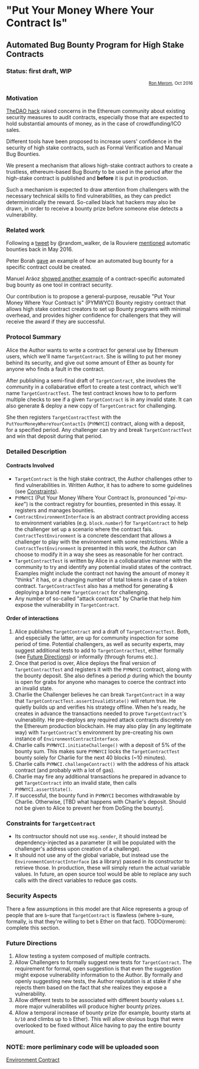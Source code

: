 # "Put Your Money Where Your Contract Is"
## Automated Bug Bounty Program for High Stake Contracts
### Status: first draft, WIP
<div align="right">
<sub><a href='https://github.com/rmerom'>Ron Merom</a>, Oct 2016</sub>
</div>

### Motivation
[TheDAO hack](http://www.coindesk.com/understanding-dao-hack-journalists/) raised concerns in the Ethereum community about existing security measures to audit contracts, especially those that are expected to hold substantial amounts of money, as in the case of crowdfunding/ICO sales.

Different tools have been proposed to increase users' confidence in the security of high stake contracts, such as Formal Verification and Manual Bug Bounties.

We present a mechanism that allows high-stake contract authors to create a trustless, ethereum-based Bug Bounty to be used in the period after the high-stake contract is published and **before** it is put in production.

Such a mechanism is expected to draw attention from challengers with the necessary technical skills to find vulnerabilities, as they can predict deterministically the reward. So-called black hat hackers may also be drawn, in order to receive a bounty prize before someone else detects a vulnerability.

### Related work

Following a [tweet](https://twitter.com/random_walker/status/692807445408845824) by @random_walker, de la Rouviere [mentioned](https://media.consensys.net/2016/05/05/assert-guards-towards-automated-code-bounties-safe-smart-contract-coding-on-ethereum/) automatic bounties back in May 2016.

Peter Borah [gave](https://medium.com/@peterborah/we-need-fault-tolerant-smart-contracts-ec1b56596dbc#.1j7it3cff) an example of how an automated bug bounty for a specific contract could be created.

Manuel Aráoz [showed another example](https://medium.com/zeppelin-blog/onward-with-ethereum-smart-contract-security-97a827e47702#.o4ckev1rf) of a contract-specific automated bug bounty as one tool in contract security.

Our contribution is to propose a general-purpose, reusable "Put Your Money Where Your Contract Is" (PYMWYCI) Bounty registry contract that allows high stake contract creators to set up Bounty programs with minimal overhead, and provides higher confidence for challengers that they will receive the award if they are successful.



### Protocol Summary
Alice the Author wants to write a contract for general use by Ethereum users, which we'll name `TargetContract`. She is willing to put her money behind its security, and give out some amount of Ether as bounty for anyone who finds a fault in the contract.

After publishing a semi-final draft of `TargetContract`, she involves the community in a collabarative effort to create a test contract, which we'll name `TargetContractTest`. The test contract knows how to to perform multiple checks to see if a given `TargetContract` is in any invalid state. It can also generate &amp; deploy a new copy of `TargetContract` for challenging.


She then registers `TargetContractTest` with the `PutYourMoneyWhereYourContactIs` (`PYMWYCI`) contract, along with a deposit, for a specified period. Any challenger can try and break `TargetContractTest` and win that deposit during that period.

### Detailed Description
#### Contracts Involved
* `TargetContract` is the high stake contract, the Author challenges other to find vulnerabilities in. Written Author, it has to adhere to some guidelines (see <a href='#constraints-for-targetcontract'>Constraints</a>).
* `PYMWYCI` (Put Your Money Where Your Contract Is, pronounced "*pi-mu-kee*")  is the contract registry for bounties, presented in this essay. It registers and manages bounties.
* `ContractEnvironmentInterface` is an abstract contract providing access to environment variables (e.g. `block.number`) for `TargetContract` to help the challenger set up a scenario where the contract fais. `ContractTestEnvironment` is a concrete descendant that allows a challenger to play with the environment with some restrictions. While a `ContractTestEnvironment` is presented in this work, the Author can choose to modify it in a way she sees as reasonable for her contract.
* `TargetContractTest` is written by Alice in a collobarative manner with the community to try and identify any potential invalid states of the contract. Examples might include the contract not having the amount of money it "thinks" it has, or a changing number of total tokens in case of a token contract. `TargetContractTest` also has a method for generating &amp; deploying a brand new `TargetContract` for challenging.
* Any number of so-called "attack contracts" by Charlie that help him expose the vulnerability in `TargetContract`.


#### Order of interactions
1. Alice publishes `TargetContract` and a draft of `TargetContractTest`. Both, and especially the latter, are up for community inspection for some period of time. Potential challengers, as well as security experts, may suggest additional tests to add to `TargetContractTest`, either formally (see <a href="#future-directions">Future Directions</a>) or informally (through forums etc.).
2. Once that period is over, Alice deploys the final version of `TargetContractTest` and registers it with the `PYMWYCI` contract, along with the bounty deposit. She also defines a period *p* during which the bounty is open for grabs for anyone who manages to coerce the contract into an invalid state.
3. Charlie the Challenger believes he can break `TargetContract` in a way that `TargetContractTest.assertInvalidState()` will return true. He quietly builds up and verifies his strategy offline. When he's ready, he creates in advance the transactions needed to prove `TargetContract`'s vulnerability. He pre-deploys any required attack contracts discretely on the Ethereum production blockchain. He may also play (in any legitimate way) with `TargetContract`'s environment by pre-creating his own instance of `EnvironmentContractInterface`.
4.  Charlie calls `PYMWYCI.initiateChallenge()` with a deposit of 5% of the bounty sum. This makes sure `PYMWYCI` locks the `TargetContractTest` bounty solely for Charlie for the next 40 blocks (~10 minutes). 
5.  Charlie calls `PYMWCI.challengeContract()` with the address of his attack contract (and probably with a lot of gas).
5. Charlie may fire any additional transactions he prepared in advance to get `TargetContract` into an invalid state, then calls `PYMWYCI.assertState()`.
6. If successful, the bounty fund in `PYMWYCI` becomes withdrawable by Charlie. Otherwise, [TBD what happens with Charlie's deposit. Should not be given to Alice to prevent her from DoSing the bounty].

### Constraints for `TargetContract`
* Its contrsuctor should not use `msg.sender`, it should instead be dependency-injected as a parameter (it will be populated with the challenger's address upon creation of a challenge).
* It should not use any of the global variable, but instead use the `EnvironmentContractInterface` (as a library) passed in its constructor to retrieve those. In production, these will simply return the actual variable values. In future, an open source tool would be able to replace any such calls with the direct variables to reduce gas costs.

### Security Aspects
There a few assumptions in this model are that Alice represents a group of people that are `b`-sure that `TargetContract` is flawless (where `b`-sure, formally, is that they're willing to bet `b` Ether on that fact).
TODO(rmerom): complete this section.

### Future Directions
1. Allow testing a system composed of multiple contracts.
2. Allow Challengers to formally suggest new tests for `TargetContract`. The requirement for formal, open suggestion is that even the suggestion might expose vulnerability information to the Author. By formally and openly suggesting new tests, the Author reputation is at stake if she rejects them based on the fact that she realizes they expose a vulnerability.
3. Allow different tests to be associated with different bounty values s.t. more major vulnerabilites will produce higher bounty prizes.
4. Allow a temporal increase of bounty prize (for example, bounty starts at `b/10` and climbs up to `b` Ether). This will allow obvious bugs that were overlooked to be fixed without Alice having to pay the entire bounty amount.

### NOTE: more perliminary code will be uploaded soon
[Environment Contract](https://github.com/rmerom/PutYourMoneyWhereYourContractIs/blob/master/contracts/environment.sol)


